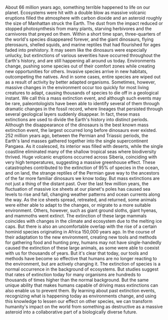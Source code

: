 
About 66 million years ago,
something terrible happened
to life on our planet.
Ecosystems were hit with a double blow
as massive volcanic eruptions filled
the atmosphere with carbon dioxide
and an asteroid roughly the size
of Manhattan struck the Earth.
The dust from the impact reduced or
stopped photosynthesis from many plants,
starving herbivores and the carnivores
that preyed on them.
Within a short time span,
three-quarters of the world&#39;s species
disappeared forever,
and the giant dinosaurs,
flying pterosaurs,
shelled squids,
and marine reptiles 
that had flourished for ages
faded into prehistory.
It may seem like the dinosaurs
were especially unlucky,
but extinctions of various severities have
occurred throughout the Earth&#39;s history,
and are still happening 
all around us today.
Environments change,
pushing some species 
out of their comfort zones
while creating new opportunities
for others.
Invasive species arrive in new habitats,
outcompeting the natives.
And in some cases, 
entire species are wiped out
as a result of activity 
by better adapted organisms.
Sometimes, however, massive changes
in the environment
occur too quickly 
for most living creatures to adapt,
causing thousands of species to die off
in a geological instant.
We call this a mass extinction event,
and although such events may be rare,
paleontologists have been able 
to identify several of them
through dramatic changes 
in the fossil record,
where lineages that persisted
through several geological layers
suddenly disappear.
In fact, these mass extinctions are used
to divide the Earth&#39;s history
into distinct periods.
Although the disappearance 
of the dinosaurs
is the best known mass extinction event,
the largest occurred long before
dinosaurs ever existed.
252 million years ago,
between the Permian and Triassic periods,
the Earth&#39;s land masses gathered together
into the single supercontinent Pangaea.
As it coalesced, 
its interior was filled with deserts,
while the single coastline eliminated
many of the shallow tropical seas
where biodiversity thrived.
Huge volcanic eruptions 
occurred across Siberia,
coinciding with very high temperatures,
suggesting a massive greenhouse effect.
These catastrophes 
contributed to the extinction
of 95% of species in the ocean,
and on land, the strange 
reptiles of the Permian
gave way to the ancestors of the 
far more familiar dinosaurs we know today.
But mass extinctions are not just a thing
of the distant past.
Over the last few million years,
the fluctuation of massive ice sheets
at our planet&#39;s poles
has caused sea levels to rise and fall,
changing weather patterns
and ocean currents along the way.
As the ice sheets spread, 
retreated, and returned,
some animals were either 
able to adapt to the changes,
or migrate to a more suitable environment.
Others, however, 
such as giant ground sloths,
giant hyenas,
and mammoths went extinct.
The extinction of these large mammals
coincides with changes in the climate
and ecosystem due to the melting ice caps.
But there is also 
an uncomfortable overlap
with the rise of a certain hominid species
originating in Africa 150,000 years ago.
In the course of their adaptation
to the new environment,
creating new tools and methods
for gathering food and hunting prey,
humans may not have single-handedly caused
the extinction of these large animals,
as some were able to coexist with us
for thousands of years.
But it&#39;s clear that today,
our tools and methods 
have become so effective
that humans are no longer reacting
to the environment,
but are actively changing it.
The extinction of species 
is a normal occurrence
in the background of ecosystems.
But studies suggest 
that rates of extinction today
for many organisms
are hundreds to thousands of times higher
than the normal background.
But the same unique ability that makes
humans capable of driving mass extinctions
can also enable us to prevent them.
By learning about past extinction events,
recognizing what is happening today
as environments change,
and using this knowledge to lessen
our effect on other species,
we can transform humanity&#39;s impact
on the world
from something as destructive
as a massive asteroid
into a collaborative part
of a biologically diverse future.
